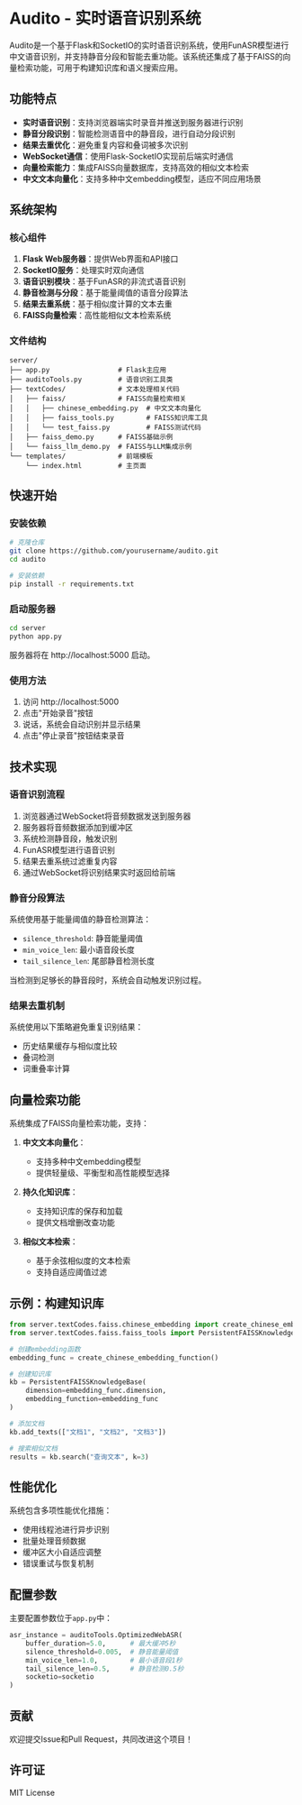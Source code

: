 # Audito - 实时语音识别系统

Audito是一个基于Flask和SocketIO的实时语音识别系统，使用FunASR模型进行中文语音识别，并支持静音分段和智能去重功能。该系统还集成了基于FAISS的向量检索功能，可用于构建知识库和语义搜索应用。

## 功能特点

- **实时语音识别**：支持浏览器端实时录音并推送到服务器进行识别
- **静音分段识别**：智能检测语音中的静音段，进行自动分段识别
- **结果去重优化**：避免重复内容和叠词被多次识别
- **WebSocket通信**：使用Flask-SocketIO实现前后端实时通信
- **向量检索能力**：集成FAISS向量数据库，支持高效的相似文本检索
- **中文文本向量化**：支持多种中文embedding模型，适应不同应用场景

## 系统架构

### 核心组件

1. **Flask Web服务器**：提供Web界面和API接口
2. **SocketIO服务**：处理实时双向通信
3. **语音识别模块**：基于FunASR的非流式语音识别
4. **静音检测与分段**：基于能量阈值的语音分段算法
5. **结果去重系统**：基于相似度计算的文本去重
6. **FAISS向量检索**：高性能相似文本检索系统

### 文件结构

```
server/
├── app.py                 # Flask主应用
├── auditoTools.py         # 语音识别工具类
├── textCodes/             # 文本处理相关代码
│   ├── faiss/             # FAISS向量检索相关
│   │   ├── chinese_embedding.py  # 中文文本向量化
│   │   ├── faiss_tools.py        # FAISS知识库工具
│   │   └── test_faiss.py         # FAISS测试代码
│   ├── faiss_demo.py      # FAISS基础示例
│   └── faiss_llm_demo.py  # FAISS与LLM集成示例
└── templates/             # 前端模板
    └── index.html         # 主页面
```

## 快速开始

### 安装依赖

```bash
# 克隆仓库
git clone https://github.com/yourusername/audito.git
cd audito

# 安装依赖
pip install -r requirements.txt
```

### 启动服务器

```bash
cd server
python app.py
```

服务器将在 http://localhost:5000 启动。

### 使用方法

1. 访问 http://localhost:5000
2. 点击"开始录音"按钮
3. 说话，系统会自动识别并显示结果
4. 点击"停止录音"按钮结束录音

## 技术实现

### 语音识别流程

1. 浏览器通过WebSocket将音频数据发送到服务器
2. 服务器将音频数据添加到缓冲区
3. 系统检测静音段，触发识别
4. FunASR模型进行语音识别
5. 结果去重系统过滤重复内容
6. 通过WebSocket将识别结果实时返回给前端

### 静音分段算法

系统使用基于能量阈值的静音检测算法：
- `silence_threshold`: 静音能量阈值
- `min_voice_len`: 最小语音段长度
- `tail_silence_len`: 尾部静音检测长度

当检测到足够长的静音段时，系统会自动触发识别过程。

### 结果去重机制

系统使用以下策略避免重复识别结果：
- 历史结果缓存与相似度比较
- 叠词检测
- 词重叠率计算

## 向量检索功能

系统集成了FAISS向量检索功能，支持：

1. **中文文本向量化**：
   - 支持多种中文embedding模型
   - 提供轻量级、平衡型和高性能模型选择

2. **持久化知识库**：
   - 支持知识库的保存和加载
   - 提供文档增删改查功能

3. **相似文本检索**：
   - 基于余弦相似度的文本检索
   - 支持自适应阈值过滤

## 示例：构建知识库

```python
from server.textCodes.faiss.chinese_embedding import create_chinese_embedding_function
from server.textCodes.faiss.faiss_tools import PersistentFAISSKnowledgeBase

# 创建embedding函数
embedding_func = create_chinese_embedding_function()

# 创建知识库
kb = PersistentFAISSKnowledgeBase(
    dimension=embedding_func.dimension,
    embedding_function=embedding_func
)

# 添加文档
kb.add_texts(["文档1", "文档2", "文档3"])

# 搜索相似文档
results = kb.search("查询文本", k=3)
```

## 性能优化

系统包含多项性能优化措施：
- 使用线程池进行异步识别
- 批量处理音频数据
- 缓冲区大小自适应调整
- 错误重试与恢复机制

## 配置参数

主要配置参数位于`app.py`中：

```python
asr_instance = auditoTools.OptimizedWebASR(
    buffer_duration=5.0,      # 最大缓冲5秒
    silence_threshold=0.005,  # 静音能量阈值
    min_voice_len=1.0,        # 最小语音段1秒
    tail_silence_len=0.5,     # 静音检测0.5秒
    socketio=socketio
)
```

## 贡献

欢迎提交Issue和Pull Request，共同改进这个项目！

## 许可证

MIT License